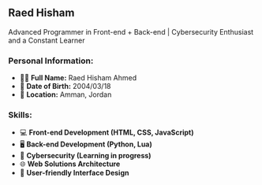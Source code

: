 ## Raed Hisham

Advanced Programmer in Front-end + Back-end | Cybersecurity Enthusiast and a Constant Learner

### Personal Information:
- 👨‍💻 **Full Name:** Raed Hisham Ahmed
- 📅 **Date of Birth:** 2004/03/18
- 📍 **Location:** Amman, Jordan

### Skills:
- 💻 **Front-end Development (HTML, CSS, JavaScript)**
- 🖥️ **Back-end Development (Python, Lua)**
- 🔐 **Cybersecurity (Learning in progress)**
- 🌐 **Web Solutions Architecture**
- 🎨 **User-friendly Interface Design**
